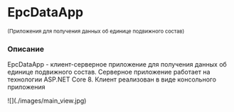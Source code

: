 <h1>EpcDataApp</h1>
<small>(Приложения для получения данных об единице подвижного состав)</small>
<h3>Описание</h3>
  <p>EpcDataApp - клиент-серверное приложение для получения данных об единице подвижного состав. Серверное приложение работает на технологии ASP.NET Core 8. Клиент реализован в виде консольного приложения</p>
  ![](./images/main_view.jpg)
